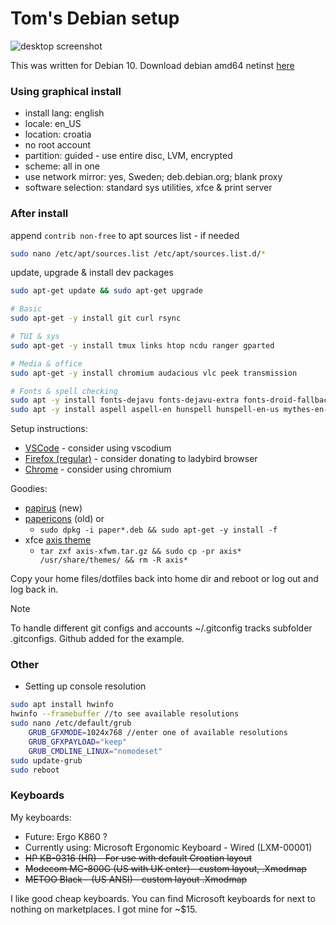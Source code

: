 # Tom's Debian setup

![desktop screenshot](http://i.imgur.com/OPQUMzA.png)

This was written for Debian 10. Download debian amd64 netinst [here](https://cdimage.debian.org/debian-cd/current/amd64/iso-cd/)

### Using graphical install

- install lang: english
- locale: en_US
- location: croatia
- no root account
- partition: guided - use entire disc, LVM, encrypted
- scheme: all in one
- use network mirror: yes, Sweden; deb.debian.org; blank proxy
- software selection: standard sys utilities, xfce & print server


### After install

append `contrib non-free` to apt sources list - if needed

```bash
sudo nano /etc/apt/sources.list /etc/apt/sources.list.d/*
```

update, upgrade & install dev packages

```bash
sudo apt-get update && sudo apt-get upgrade

# Basic
sudo apt-get -y install git curl rsync

# TUI & sys
sudo apt-get -y install tmux links htop ncdu ranger gparted

# Media & office
sudo apt-get -y install chromium audacious vlc peek transmission

# Fonts & spell checking
sudo apt -y install fonts-dejavu fonts-dejavu-extra fonts-droid-fallback fonts-freefont-ttf fonts-liberation fonts-noto-mono fonts-opensymbol ttf-bitstream-vera ttf-mscorefonts-installer
sudo apt -y install aspell aspell-en hunspell hunspell-en-us mythes-en-us
```

Setup instructions:

- [VSCode](https://wiki.debian.org/VisualStudioCode) - consider using vscodium
- [Firefox (regular)](https://support.mozilla.org/en-US/kb/install-firefox-linux#w_install-firefox-deb-package-for-debian-based-distributions) - consider donating to ladybird browser
- [Chrome](https://support.google.com/chrome/a/answer/9025903?hl=en) - consider using chromium

Goodies:

- [papirus](https://github.com/PapirusDevelopmentTeam/papirus-icon-theme?tab=readme-ov-file#debian-and-derivatives) (new)
- [papericons](https://snwh.org/paper) (old) or 
    - `sudo dpkg -i paper*.deb && sudo apt-get -y install -f`
- xfce [axis theme](https://www.xfce-look.org/p/1016678/)
    - `tar zxf axis-xfwm.tar.gz && sudo cp -pr axis* /usr/share/themes/ && rm -R axis*`

Copy your home files/dotfiles back into home dir and reboot or log out and log back in.


> [!NOTE]  
> To handle different git configs and accounts ~/.gitconfig tracks subfolder .gitconfigs. Github added for the example.


### Other

- Setting up console resolution

```bash
sudo apt install hwinfo
hwinfo --framebuffer //to see available resolutions
sudo nano /etc/default/grub
    GRUB_GFXMODE=1024x768 //enter one of available resolutions
    GRUB_GFXPAYLOAD="keep"
    GRUB_CMDLINE_LINUX="nomodeset"
sudo update-grub
sudo reboot
```

### Keyboards

My keyboards:
- Future: Ergo K860 ?
- Currently using: Microsoft Ergonomic Keyboard - Wired (LXM-00001)
- ~~HP KB-0316 (HR) - For use with default Croatian layout~~
- ~~Modecom MC-800G (US with UK enter) - custom layout, .Xmodmap~~
- ~~METOO Black - (US ANSI) - custom layout .Xmodmap~~

I like good cheap keyboards. You can find Microsoft keyboards for next to nothing on marketplaces. I got mine for ~$15.

<!--
Keyboard docs: 
- http://pascal.tsu.ru/en/xkb/setup.html
- https://www.charvolant.org/doug/xkb/html/
- https://superuser.com/questions/290115/
- http://rlog.rgtti.com/2014/05/01/how-to-modify-a-keyboard-layout-in-linux/
- http://wiki.linuxquestions.org/wiki/List_of_Keysyms_Recognised_by_Xmodmap
- https://askubuntu.com/questions/254424/
-->
